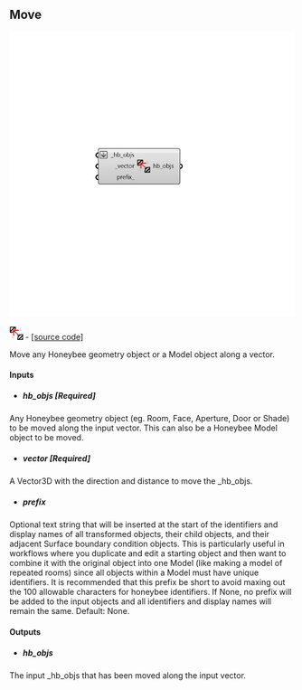 ## Move

![](../../images/components/Move.png)

![](../../images/icons/Move.png) - [[source code]](https://github.com/ladybug-tools/honeybee-grasshopper-core/blob/master/ladybug_grasshopper/src//HB%20Move.py)


Move any Honeybee geometry object or a Model object along a vector. 



#### Inputs
* ##### hb_objs [Required]
Any Honeybee geometry object (eg. Room, Face, Aperture, Door or Shade) to be moved along the input vector. This can also be a Honeybee Model object to be moved. 
* ##### vector [Required]
A Vector3D with the direction and distance to move the _hb_objs. 
* ##### prefix 
Optional text string that will be inserted at the start of the identifiers and display names of all transformed objects, their child objects, and their adjacent Surface boundary condition objects. This is particularly useful in workflows where you duplicate and edit a starting object and then want to combine it with the original object into one Model (like making a model of repeated rooms) since all objects within a Model must have unique identifiers. It is recommended that this prefix be short to avoid maxing out the 100 allowable characters for honeybee identifiers. If None, no prefix will be added to the input objects and all identifiers and display names will remain the same. Default: None. 

#### Outputs
* ##### hb_objs
The input _hb_objs that has been moved along the input vector. 